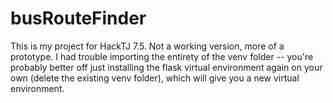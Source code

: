 # busRouteFinder
This is my project for HackTJ 7.5. Not a working version, more of a prototype.
I had trouble importing the entirety of the venv folder -- you're probably better off just installing the flask virtual environment again on your own (delete the existing venv folder), which will give you a new virtual environment.
